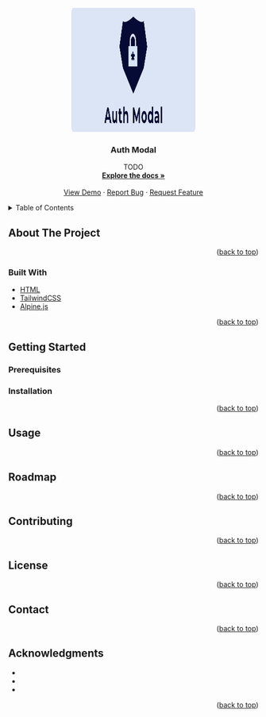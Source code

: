 <div id="top"></div>

<!-- PROJECT LOGO -->
<br />
<div align="center">
  <a href="hhttps://github.com/TringuG/auth-modal">
    <img src="logo.png" alt="Logo" width="250" height="250">
  </a>

<h3 align="center">Auth Modal</h3>

  <p align="center">
    TODO
    <br />
    <a href="https://github.com/TringuG/auth-modal"><strong>Explore the docs »</strong></a>
    <br />
    <br />
    <a href="https://github.com/TringuG/auth-modal">View Demo</a>
    ·
    <a href="https://github.com/TringuG/auth-modal/issues">Report Bug</a>
    ·
    <a href="https://github.com/TringuG/auth-modal/issues">Request Feature</a>
  </p>
</div>



<!-- TABLE OF CONTENTS -->
<details>
  <summary>Table of Contents</summary>
  <ol>
    <li>
      <a href="#about-the-project">About The Project</a>
      <ul>
        <li><a href="#built-with">Built With</a></li>
      </ul>
    </li>
    <li>
      <a href="#getting-started">Getting Started</a>
      <ul>
        <li><a href="#prerequisites">Prerequisites</a></li>
        <li><a href="#installation">Installation</a></li>
      </ul>
    </li>
    <li><a href="#usage">Usage</a></li>
    <li><a href="#roadmap">Roadmap</a></li>
    <li><a href="#contributing">Contributing</a></li>
    <li><a href="#license">License</a></li>
    <li><a href="#contact">Contact</a></li>
    <li><a href="#acknowledgments">Acknowledgments</a></li>
  </ol>
</details>



<!-- ABOUT THE PROJECT -->
## About The Project

<!--[![Product Name Screen Shot][product-screenshot]](https://example.com)-->



<p align="right">(<a href="#top">back to top</a>)</p>



### Built With

* [HTML](https://html.com/)
* [TailwindCSS](https://tailwindcss.com/)
* [Alpine.js](https://alpinejs.dev/)

<p align="right">(<a href="#top">back to top</a>)</p>



<!-- GETTING STARTED -->
## Getting Started


### Prerequisites



### Installation



<p align="right">(<a href="#top">back to top</a>)</p>



<!-- USAGE EXAMPLES -->
## Usage



<p align="right">(<a href="#top">back to top</a>)</p>



<!-- ROADMAP -->
## Roadmap



<p align="right">(<a href="#top">back to top</a>)</p>



<!-- CONTRIBUTING -->
## Contributing

<p align="right">(<a href="#top">back to top</a>)</p>



<!-- LICENSE -->
## License


<p align="right">(<a href="#top">back to top</a>)</p>



<!-- CONTACT -->
## Contact



<p align="right">(<a href="#top">back to top</a>)</p>



<!-- ACKNOWLEDGMENTS -->
## Acknowledgments

* []()
* []()
* []()

<p align="right">(<a href="#top">back to top</a>)</p>
